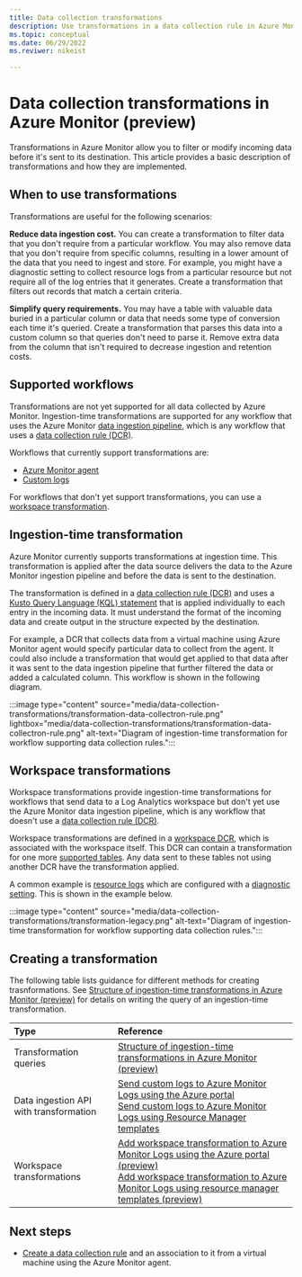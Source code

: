 ```yaml
---
title: Data collection transformations
description: Use transformations in a data collection rule in Azure Monitor to filter and modify incoming data.
ms.topic: conceptual
ms.date: 06/29/2022
ms.reviwer: nikeist

---
```


# Data collection transformations in Azure Monitor (preview)
Transformations in Azure Monitor allow you to filter or modify incoming data before it's sent to its destination. This article provides a basic description of transformations and how they are implemented.

## When to use transformations
Transformations are useful for the following scenarios:

**Reduce data ingestion cost.** You can create a transformation to filter data that you don't require from a particular workflow. You may also remove data that you don't require from specific columns, resulting in a lower amount of the data that you need to ingest and store. For example, you might have a diagnostic setting to collect resource logs from a particular resource but not require all of the log entries that it generates. Create a transformation that filters out records that match a certain criteria. 

**Simplify query requirements.** You may have a table with valuable data buried in a particular column or data that needs some type of conversion each time it's queried. Create a transformation that parses this data into a custom column so that queries don't need to parse it. Remove extra data from the column that isn't required to decrease ingestion and retention costs.

## Supported workflows
Transformations are not yet supported for all data collected by Azure Monitor. Ingestion-time transformations are supported for any workflow that uses the Azure Monitor [data ingestion pipeline](../data-collection.md), which is any workflow that uses a [data collection rule (DCR)](data-collection-rule-overview.md).

 Workflows that currently support transformations are:

- [Azure Monitor agent](../agents/data-collection-rule-azure-monitor-agent.md)
- [Custom logs](../logs/data-ingestion-api-overview.md)

For workflows that don't yet support transformations, you can use a [workspace transformation](#workspace-transformations).

## Ingestion-time transformation
Azure Monitor currently supports transformations at ingestion time. This transformation is applied after the data source delivers the data to the Azure Monitor ingestion pipeline and before the data is sent to the destination.

The transformation is defined in a [data collection rule (DCR)](data-collection-rule-overview.md) and uses a [Kusto Query Language (KQL) statement]() that is applied individually to each entry in the incoming data. It must understand the format of the incoming data and create output in the structure expected by the destination.

For example, a DCR that collects data from a virtual machine using Azure Monitor agent would specify particular data to collect from the agent. It could also include a transformation that would get applied to that data after it was sent to the data ingestion pipeline that further filtered the data or added a calculated column. This workflow is shown in the following diagram.

:::image type="content" source="media/data-collection-transformations/transformation-data-collectron-rule.png" lightbox="media/data-collection-transformations/transformation-data-collectron-rule.png" alt-text="Diagram of ingestion-time transformation for workflow supporting data collection rules.":::


## Workspace transformations
Workspace transformations provide ingestion-time transformations for workflows that send data to a Log Analytics workspace but don't yet use the Azure Monitor data ingestion pipeline, which is any workflow that doesn't use a [data collection rule (DCR)](data-collection-rule-overview.md). 

Workspace transformations are defined in a [workspace DCR](data-collection-rule-overview.md#types-of-data-collection-rules), which is associated with the workspace itself. This DCR can contain a transformation for one more [supported tables](tables-feature-support.md). Any data sent to these tables not using another DCR have the transformation applied. 

A common example is [resource logs](resource-logs.md) which are configured with a [diagnostic setting](diagnostic-settings.md). This is shown in the example below. 

:::image type="content" source="media/data-collection-transformations/transformation-legacy.png" alt-text="Diagram of ingestion-time transformation for workflow supporting data collection rules.":::

## Creating a transformation
The following table lists guidance for different methods for creating trasnformations. See [Structure of ingestion-time transformations in Azure Monitor (preview)](ingestion-time-transformations-structure.md) for details on writing the query of an ingestion-time transformation.  

| Type | Reference |
|:---|:---|
| Transformation queries | [Structure of ingestion-time transformations in Azure Monitor (preview)](ingestion-time-transformations-structure.md) |
| Data ingestion API with transformation | [Send custom logs to Azure Monitor Logs using the Azure portal](../logs/tutorial-data-ingestion-p[ortal].md)<br>[Send custom logs to Azure Monitor Logs using Resource Manager templates](../logs/tutorial-data-ingestion-api.md) |
| Workspace transformations | [Add workspace transformation to Azure Monitor Logs using the Azure portal (preview)](tutorial-workspace-tranformations-portal.md)<br>[Add workspace transformation to Azure Monitor Logs using resource manager templates (preview)](tutorial-workspace-tranformations-api.md)


## Next steps

- [Create a data collection rule](../agents/data-collection-rule-azure-monitor-agent.md) and an association to it from a virtual machine using the Azure Monitor agent.

